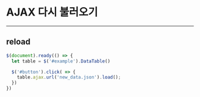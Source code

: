 # AJAX 다시 불러오기
---

## reload
~~~js
$(document).ready(() => {
  let table = $('#example').DataTable()

  $('#button').click( => {
    table.ajax.url('new_data.json').load();
  })
})
~~~
